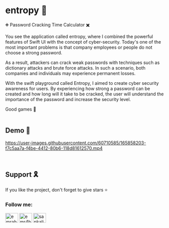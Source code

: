 # entropy 👾

➕ Password Cracking Time Calculator ✖️

You see the application called entropy, where I combined the powerful features of Swift UI with the concept of cyber-security.  Today's one of the most important problems is that company employees or people do not choose a strong password.

As a result, attackers can crack weak passwords with techniques such as dictionary attacks and brute force attacks. In such a scenario, both companies and individuals may experience permanent losses. 

With the swift playground called Entropy, I aimed to create cyber security awareness for users. By experiencing how strong a password can be created and how long will it take to be cracked, the user will understand the importance of the password and increase the security level.

Good games 🎯
<br><br>

<!-- Demo -->
## Demo 🎥

https://user-images.githubusercontent.com/60710585/165858203-f7c5aa7a-f4be-4412-80b6-118d81612570.mp4

<br>

<!-- Support -->
## Support 🎗

If you like the project, don't forget to give stars ⭐️


<h3 align="left">Follow me:</h3>
<p align="left">
<a href="https://twitter.com/emrahyldrw" target="blank"><img align="center" src="https://raw.githubusercontent.com/rahuldkjain/github-profile-readme-generator/master/src/images/icons/Social/twitter.svg" alt="emrahyldrw" height="30" width="40" /></a>
<a href="https://linkedin.com/in/emr4h" target="blank"><img align="center" src="https://raw.githubusercontent.com/rahuldkjain/github-profile-readme-generator/master/src/images/icons/Social/linked-in-alt.svg" alt="emr4h" height="30" width="40" /></a>
<a href="https://instagram.com/sapkalihacker" target="blank"><img align="center" src="https://raw.githubusercontent.com/rahuldkjain/github-profile-readme-generator/master/src/images/icons/Social/instagram.svg" alt="sapkalihacker" height="30" width="40" /></a>
</p>

